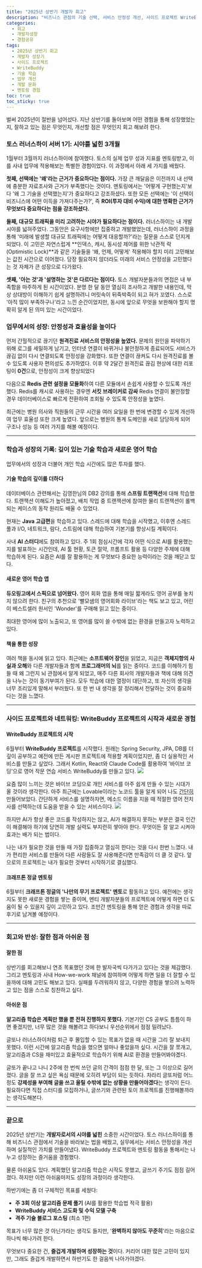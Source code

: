 ```yaml
---
title: "2025년 상반기 개발자 회고"
description: "비즈니스 관점의 기술 선택, 서비스 안정성 개선, 사이드 프로젝트 WriteBuddy 개발, 그리고 꾸준한 학습까지. 2025년 상반기 동안 개발자로서 성장한 과정을 담은 회고록입니다."
categories:
  - 회고
  - 개발자성장
  - 경험공유
tags:
  - 2025년 상반기 회고
  - 개발자 성장기
  - 사이드 프로젝트
  - WriteBuddy
  - 기술 학습
  - 업무 개선
  - 개발 문화
  - 멘토링 경험
toc: true
toc_sticky: true
---
```

벌써 2025년이 절반을 넘어섰다. 지난 상반기를 돌아보며 어떤 경험을 통해 성장했었는지, 잘하고 있는 점은 무엇인지, 개선할 점은 무엇인지 회고 해보려 한다.

### 토스 러너스하이 서버 1기: 시야를 넓힌 3개월

1월부터 3월까지 러너스하이에 참여했다. 토스의 실제 업무 성과 지표를 멘토링받고, 이를 사내 업무에 적용해보는 특별한 경험이었다. 이 과정에서 아래 세 가지를 배웠다.

**첫째, 선택에는 '왜'라는 근거가 중요하다는 점이다.** 가장 큰 깨달음은 이전까지 내 선택에 충분한 자료조사와 근거가 부족했다는 것이다. 멘토링에서는 '어떻게 구현했는지'보다 '왜 그 기술을 선택했는지'가 중요하다고 강조하셨다. 또한 모든 선택에는 '이 선택이 비즈니스에 어떤 이득을 가져다주는가?', 즉 **ROI(투자 대비 수익)에 대한 명확한 근거가 무엇보다 중요하다는 점을 강조하셨다.**

**둘째, 대규모 트래픽을 미리 고려하는 시야가 필요하다는 점이다.** 러너스하이는 내 개발 시야를 넓혀주었다. 그동안은 요구사항에만 집중하고 개발했었는데, 러너스하이 과정을 통해 '미래에 발생할 대규모 트래픽에는 어떻게 대응할까?'라는 질문을 스스로 던지게 되었다. 이 고민은 자연스럽게 **인덱스, 캐시, 동시성 제어를 위한 낙관적 락(Optimistic Lock)**과 같은 기술들을 '왜, 언제, 어떻게' 적용해야 할지 미리 고민해보는 값진 시간으로 이어졌다. 당장 필요하지 않더라도 미래의 서비스 안정성을 고민했다는 것 자체가 큰 성장으로 다가왔다.

**셋째, '아는 것'과 '설명하는 것'은 다르다는 점이다.** 토스 개발자분들과의 면접은 내 부족함을 마주하게 된 시간이었다. 분명 한 달 동안 열심히 조사하고 개발한 내용인데, 막상 상대방이 이해하기 쉽게 설명하려니 머릿속이 뒤죽박죽이 되고 혀가 꼬였다. 스스로 '아직 많이 부족하구나'라고 느낀 순간이었지만, 동시에 앞으로 무엇을 보완해야 할지 명확히 알게 된 의미 있는 시간이었다.

### 업무에서의 성장: 안정성과 효율성을 높이다
먼저 간헐적으로 끊기던 **원격진료 서비스의 안정성을 높였다.** 문제의 원인을 파악하기 위해 로그를 세밀하게 남기고, 인터넷 연결이 바뀌거나 불안정하게 종료되어도 서비스가 끊김 없이 다시 연결되도록 안정성을 강화했다. 또한 연결이 끊켜도 다시 원격진료를 볼 수 있도록 사용자 편의성도 추가하였다. 이후 약 2달간 원격진료 끊김 현상에 대한 리포팅이 **0건**으로, 안정성이 크게 향상되었다

다음으로 **Redis 관련 설정을 모듈화**하여 다른 모듈에서 손쉽게 사용할 수 있도록 개선했다. Redis를 캐시로 사용하는 경우엔 **서킷 브레이커로 감싸** Redis 연결이 불안정할 경우 데이터베이스로 빠르게 전환하여 조회될 수 있도록 안정성을 높였다.

최근에는 병원 의사와 직원들의 근무 시간을 여러 요일을 한 번에 변경할 수 있게 개선하여 업무 효율성 또한 크게 높였다. 앞으로는 병원의 통계 도메인을 새로 담당하게 되어 구조나 성능 등 여러 가지를 해볼 예정이다.


---

### 학습과 성장의 기록: 깊이 있는 기술 학습과 새로운 영어 학습
업무에서의 성장과 더불어 개인 학습 시간에도 많은 투자를 했다.
#### 기술 학습의 깊이를 더하다

데이터베이스 관련해서는 김영한님의 DB2 강의를 통해 **스프링 트랜잭션**에 대해 학습했다. 트랜잭션 이해도가 높아졌고, 배치 작업 중 트랜잭션에 참여한 물리 트랜잭션이 롤백되는 케이스의 동작 원리도 배울 수 있었다.

현재는 **Java 고급편**을 학습하고 있다. 스레드에 대해 학습을 시작했고, 이후엔 스레드 풀과 I/O, 네트워크, 람다, 스트림에 대해 학습하여 기본기를 향상시킬 계획이다.

사내 **AI 스터디**에도 참여하고 있다. 주 1회 점심시간에 각자 어떤 식으로 AI를 활용했는지를 발표하는 시간인데, AI 툴 현황, 토큰 절약, 프롬프트 활용 등 다양한 주제에 대해 학습하게 된다. 요즘은 AI를 잘 활용하는 게 무엇보다 중요한 능력이라는 것을 깨닫고 있다.

#### 새로운 영어 학습 앱

**듀오링고에서 스픽으로 넘어왔다.** 영어 회화 앱을 통해 매일 짧게라도 영어 공부를 놓치지 않으려 한다. 친구의 추천으로 '빨모샘의 영어회화 라이브'라는 책도 보고 있고, 어린이 베스트셀러 원서인 'Wonder'를 구매해 읽고 있는 중이다.

최대한 영어에 많이 노출되고, 또 영어를 많이 쓸 수밖에 없는 환경을 만들고자 노력하고 있다.

#### 책을 통한 성장

여러 책을 동시에 읽고 있다. 최근에는 **소프트웨어 장인**을 읽었고, 지금은 **객체지향의 사실과 오해**와 다른 개발자들과 함께 **프로그래머의 뇌**를 읽는 중이다. 코드를 이해하기 힘들 때 왜 그런지 뇌 관점에서 알게 되었고, 매주 다른 회사의 개발자들과 책에 대해 의견을 나누는 것이 동기부여가 된다. 모두 학습에 대한 열정이 대단하고, 또 자신의 생각을 너무 조리있게 말해서 부러웠다. 또 한 번 내 생각을 잘 정리해서 전달하는 것이 중요하다는 것을 느꼈다.

---

### 사이드 프로젝트와 네트워킹: WriteBuddy 프로젝트의 시작과 새로운 경험

#### WriteBuddy 프로젝트의 시작

6월부터 **WriteBuddy 프로젝트**를 시작했다. 원래는 Spring Security, JPA, DB를 더 깊이 공부하고 예전에 만든 게시판 프로젝트에 적용할 계획이었지만, 좀 더 실용적인 서비스를 만들고 싶었다. 그래서 Kotlin, React와 Claude Code를 활용하여 '바이브 코딩'으로 영어 작문 연습 서비스 WriteBuddy를 만들고 있다.
![](https://i.imgur.com/5X1ozii.png)

요즘 많이 느끼는 것은 바이브 코딩으로 개인 서비스를 아주 쉽게 만들 수 있는 시대가 올 것이라 생각한다. 아주 최근에는 Lovable이라는 노코드 툴을 알게 되어 나도 [간단히](https://prep-helper.lovable.app/) 만들어보았다.
간단하게 서비스를 설명하자면, 메소드 이름을 지을 때 적절한 영어 전치사를 선택하는데 도움을 받을 수 있는 서비스이다.
![](https://i.imgur.com/P8wpTvM.png)

하지만 AI가 항상 좋은 코드를 작성하지는 않고, AI가 해결하지 못하는 부분은 결국 인간이 해결해야 하기에 당연히 개발 실력도 부지런히 쌓아야 한다. 무엇이든 잘 알고 시켜야 효과는 배가 되는 법이다.

나는 내가 필요한 것을 만들 때 가장 집중하고 열심히 한다는 것을 다시 한번 느꼈다. 내가 편리한 서비스를 만들어 다른 사람들도 잘 사용해준다면 만족감이 더 클 것 같다. 앞으로의 프로젝트는 내가 필요한 것부터 시작하기로 결심했다.

#### 크래프톤 정글 멘토링

6월부터 **크래프톤 정글의 '나만의 무기 프로젝트' 멘토**로 활동하고 있다. 예전에는 생각지도 못한 새로운 경험을 쌓는 중이며, 멘티 개발자분들의 프로젝트에 어떻게 하면 더 도움이 될 수 있을지 깊이 고민하고 있다. 조만간 멘토링을 통해 얻은 경험과 생각을 따로 후기로 남겨볼 예정이다.


---

### 회고와 반성: 잘한 점과 아쉬운 점

#### 잘한 점

상반기를 회고해보니 연초 목표했던 것에 한 발자국씩 다가가고 있다는 것을 체감했다. 그리고 멘토링과 사내 How-we-work 채널에 참여하며 어떻게 하면 일을 더 잘할 수 있을까에 대해 고민도 해보고 있다. 실패를 두려워하지 않고, 다양한 경험을 쌓으려 노력하고 있는 점을 스스로 칭찬하고 싶다.

#### 아쉬운 점

**알고리즘 학습은 계획만 했을 뿐 전혀 진행하지 못했다.** 기본기인 CS 공부도 틈틈이 하면 좋겠지만, 너무 많은 것을 해볼려고 하다보니 우선순위에서 점점 밀려났다.

글또나 러너스하이처럼 퇴근 후 몰입할 수 있는 목표가 없을 때 시간을 그리 잘 보내지 못했다. 이런 시간에 알고리즘 학습을 했으면 얼마나 좋았을까 싶다. 시간을 잘 쪼개고, 알고리즘과 CS을 재미있고 효율적으로 학습하기 위해 AI로 환경을 만들어봐야곘다.

글또가 끝나고 나니 2주에 한 번씩 쓰던 글의 간격이 점점 한 달, 또는 그 이상으로 길어졌다. 글을 잘 쓰고 싶은 욕심 때문에 오히려 부담이 되는 듯하다. 차라리 글또처럼 어느 정도 **강제성을 부여해 글을 쓰고 올릴 수밖에 없는 상황을 만들어야겠다**는 생각이 든다. 필요하다면 직접 스터디를 모집하거나, 글쓰기와 관련된 토이 프로젝트를 진행해볼까라는 생각도해본다.

---
### 끝으로
2025년 상반기는 **개발자로서의 시야를 넓힌** 소중한 시간이었다. 토스 러너스하이를 통해 비즈니스 관점에서 기술을 바라보는 법을 배웠고, 실무에서는 서비스 안정성을 개선하며 실질적인 가치를 만들어냈다. WriteBuddy 프로젝트와 멘토링 활동을 통해서는 나누고 성장하는 즐거움을 경험했다.

물론 아쉬움도 있다. 계획했던 알고리즘 학습은 시작도 못했고, 글쓰기 주기도 점점 길어졌다. 하지만 이런 아쉬움마저도 성장의 과정이라 생각한다.

하반기에는 좀 더 구체적인 목표를 세웠다:
- **주 3회 이상 알고리즘 문제 풀기** (AI를 활용한 학습법 적극 활용)
- **WriteBuddy 서비스 고도화 및 수익 모델 구축**
- **격주 기술 블로그 포스팅** (최소 1편)

목표가 너무 많은 것 아닌가라는 생각도 들지만, '**완벽하지 않아도 꾸준히**'라는 마음으로 하나씩 해나가려 한다.

무엇보다 중요한 건, **즐겁게 개발하며 성장하는 것**이다. 커리어 대한 많은 고민이 있지만, 그래도 즐겁게 개발하면서 하반기도 한 걸음씩 나아가야겠다.